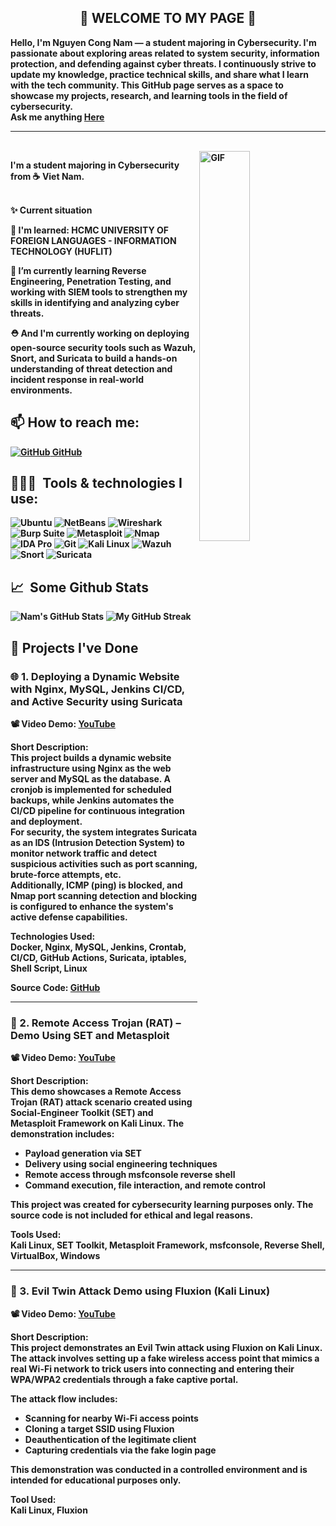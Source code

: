 <div align="center">
<h2> 👋 <b>WELCOME TO MY PAGE 🚀</h2>
</div>
Hello, I'm Nguyen Cong Nam — a student majoring in Cybersecurity. I'm passionate about exploring areas related to system security, information protection, and defending against cyber threats. I continuously strive to update my knowledge, practice technical skills, and share what I learn with the tech community. This GitHub page serves as a space to showcase my projects, research, and learning tools in the field of cybersecurity. <br>
Ask me anything <a href="https://github.com/trantuankhoabc/trantuankhoabc/issues/new"><b>Here</b></a><br>

---
<br>
<img align="right" alt="GIF" width="40%" src="https://i.pinimg.com/originals/e4/26/70/e426702edf874b181aced1e2fa5c6cde.gif" width="200"/>
<p aligh="left">
  I'm a student majoring in Cybersecurity from ☕️<b> Viet Nam</b>.</p>
</p>
<br>
  ✨ Current situation

🔭 I'm learned: HCMC UNIVERSITY OF FOREIGN LANGUAGES - INFORMATION TECHNOLOGY (HUFLIT) 

🌱 I’m currently learning Reverse Engineering, Penetration Testing, and working with SIEM tools to strengthen my skills in identifying and analyzing cyber threats.

⛑️ And I'm currently working on deploying open-source security tools such as Wazuh, Snort, and Suricata to build a hands-on understanding of threat detection and incident response in real-world environments.
## 📫 How to reach me: 
[![GitHub](https://i.stack.imgur.com/tskMh.png) GitHub](https://github.com/congnam101/congnam101) 
## 👨🏻‍💻 &nbsp;Tools & technologies I use: ##
<p>
<img alt="Ubuntu" src="https://img.shields.io/badge/-Ubuntu-E95420?style=flat-square&logo=ubuntu&logoColor=white" />
<img alt="NetBeans" src="https://img.shields.io/badge/-NetBeans-1B6AC6?style=flat-square&logo=apache-netbeans-ide&logoColor=white" />
<img alt="Wireshark" src="https://img.shields.io/badge/-Wireshark-1679A7?style=flat-square&logo=wireshark&logoColor=white" />
<img alt="Burp Suite" src="https://img.shields.io/badge/-Burp_Suite-FF7139?style=flat-square&logo=burp-suite&logoColor=white" />
<img alt="Metasploit" src="https://img.shields.io/badge/-Metasploit-4E8CAF?style=flat-square&logo=metasploit&logoColor=white" />
<img alt="Nmap" src="https://img.shields.io/badge/-Nmap-214478?style=flat-square&logo=nmap&logoColor=white" />
<img alt="IDA Pro" src="https://img.shields.io/badge/-IDA_Pro-000000?style=flat-square&logoColor=white" />
<img alt="Git" src="https://img.shields.io/badge/-Git-F05032?style=flat-square&logo=git&logoColor=white" />
<img alt="Kali Linux" src="https://img.shields.io/badge/-Kali_Linux-557C94?style=flat-square&logo=linux&logoColor=white" />
<img alt="Wazuh" src="https://img.shields.io/badge/-Wazuh-0262AB?style=flat-square&logo=data:image/svg+xml;base64,PHN2ZyBmaWxsPSJ3aGl0ZSIgd2lkdGg9IjI0IiBoZWlnaHQ9IjI0IiB2aWV3Qm94PSIwIDAgMjQgMjQiPjxwYXRoIGQ9Ik0xMiAxYy02LjA1IDAtMTEgNC45NS0xMSAxMXM0Ljk1IDExIDExIDExIDExLTQuOTUgMTEtMTEtNC45NS0xMS0xMS0xMXptMi44NiAxMi4yNmwtNC4xNCA0LjE0LTEuNDItMS40MiAyLjcyLTIuNzJ2LTYuNTZoMi44NnY2LjU2eiIvPjwvc3ZnPg==" />
<img alt="Snort" src="https://img.shields.io/badge/-Snort-CC0000?style=flat-square&logo=snort&logoColor=white" />
<img alt="Suricata" src="https://img.shields.io/badge/-Suricata-FF4500?style=flat-square&logo=suricata&logoColor=white" />
</p>

## 📈 &nbsp;Some Github Stats ##
<span align="left">

![Nam's GitHub Stats](https://github-readme-stats.vercel.app/api?username=congnam101&show_icons=true&hide_border=true&bg_color=3D3D3D&title_color=00E6FE&icon_color=00E6FE&text_color=FFFFFF)
</span>
<span align="right">
![My GitHub Streak](http://github-readme-streak-stats.herokuapp.com?user=congnam101&hide_border=true&theme=black-ice&background=3D3D3D&stroke=00E6FE)
</span>


## 📂 Projects I've Done

### 🌐 1. Deploying a Dynamic Website with Nginx, MySQL, Jenkins CI/CD, and Active Security using Suricata

📽️ Video Demo: [YouTube](https://youtu.be/Mi-IkF9fDug?si=muNPkFQBFcd5Y29f)

Short Description:  
This project builds a dynamic website infrastructure using Nginx as the web server and MySQL as the database. A cronjob is implemented for scheduled backups, while Jenkins automates the CI/CD pipeline for continuous integration and deployment.  
For security, the system integrates Suricata as an IDS (Intrusion Detection System) to monitor network traffic and detect suspicious activities such as port scanning, brute-force attempts, etc.  
Additionally, ICMP (ping) is blocked, and Nmap port scanning detection and blocking is configured to enhance the system's active defense capabilities.

Technologies Used:  
Docker, Nginx, MySQL, Jenkins, Crontab, CI/CD, GitHub Actions, Suricata, iptables, Shell Script, Linux

Source Code: [GitHub](https://github.com/congnam101/website-nginx-mysql)

---

### 🐀 2. Remote Access Trojan (RAT) – Demo Using SET and Metasploit

📽️ Video Demo: [YouTube](https://youtu.be/kowgmcemsR8?si=z2mFRdBCcIS0KNNh)

Short Description:  
This demo showcases a Remote Access Trojan (RAT) attack scenario created using Social-Engineer Toolkit (SET) and Metasploit Framework on Kali Linux. The demonstration includes:

- Payload generation via SET  
- Delivery using social engineering techniques  
- Remote access through msfconsole reverse shell  
- Command execution, file interaction, and remote control  

This project was created for cybersecurity learning purposes only. The source code is not included for ethical and legal reasons.

Tools Used:  
Kali Linux, SET Toolkit, Metasploit Framework, msfconsole, Reverse Shell, VirtualBox, Windows

---

### 📡 3. Evil Twin Attack Demo using Fluxion (Kali Linux)

📽️ Video Demo: [YouTube](https://youtu.be/gZpFKklw5X4?si=5y92SP_0KZwiaE2n)

Short Description:  
This project demonstrates an Evil Twin attack using Fluxion on Kali Linux. The attack involves setting up a fake wireless access point that mimics a real Wi-Fi network to trick users into connecting and entering their WPA/WPA2 credentials through a fake captive portal.

The attack flow includes:  
- Scanning for nearby Wi-Fi access points  
- Cloning a target SSID using Fluxion  
- Deauthentication of the legitimate client  
- Capturing credentials via the fake login page  

This demonstration was conducted in a controlled environment and is intended for educational purposes only.

Tool Used:  
Kali Linux, Fluxion


